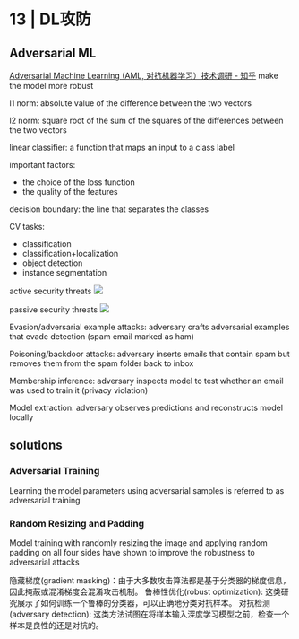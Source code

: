 # 13 | DL攻防
## Adversarial ML
[Adversarial Machine Learning (AML, 对抗机器学习）技术调研 - 知乎](https://zhuanlan.zhihu.com/p/135374750)
make the model more robust


l1 norm: absolute value of the difference between the two vectors

l2 norm: square root of the sum of the squares of the differences between the two vectors



linear classifier: a function that maps an input to a class label

important factors:
- the choice of the loss function
- the quality of the features

decision boundary: the line that separates the classes





CV tasks:
- classification
- classification+localization
- object detection
- instance segmentation

active security threats
![](https://philfan-pic.oss-cn-beijing.aliyuncs.com/img/20240919152147.png)

passive security threats
![](https://philfan-pic.oss-cn-beijing.aliyuncs.com/img/20240919152207.png)

Evasion/adversarial example attacks: adversary crafts
adversarial examples that evade detection (spam email marked as ham)

Poisoning/backdoor attacks: adversary inserts emails that contain spam but removes them from the spam folder back to inbox

Membership inference: adversary inspects model to test whether an email was used to train it (privacy violation)

Model extraction: adversary observes predictions and
reconstructs model locally


## solutions

### Adversarial Training
Learning the model parameters using adversarial samples is referred to as adversarial training
### Random Resizing and Padding
Model training with randomly resizing the image and applying random padding on all four sides have shown to improve the robustness to adversarial attacks

隐藏梯度(gradient masking)：由于大多数攻击算法都是基于分类器的梯度信息，因此掩蔽或混淆梯度会混淆攻击机制。
鲁棒性优化(robust optimization): 这类研究展示了如何训练一个鲁棒的分类器，可以正确地分类对抗样本。
对抗检测(adversary detection): 这类方法试图在将样本输入深度学习模型之前，检查一个样本是良性的还是对抗的。